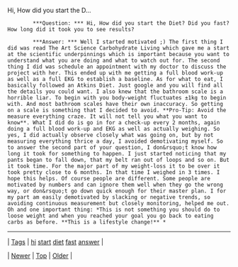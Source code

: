 <!--
title: Hi, How did you start the Diet? Did you fast? How long did it took you to see results?
date: 2020-06-28T15:27:00.192Z
tags: hi, start, diet, fast, answer
-->


Hi, How did you start the D...


            ***Question: *** Hi, How did you start the Diet? Did you fast? How long did it took you to see results?

            ***Answer: *** Well I started motivated ;) The first thing I did was read The Art Science Carbohydrate Living which gave me a start at the scientific underpinnings which is important because you want to understand what you are doing and what to watch out for. The second thing I did was schedule an appointment with my doctor to discuss the project with her. This ended up with me getting a full blood work-up as well as a full EKG to establish a baseline. As for what to eat, I basically followed an Atkins Diet. Just google and you will find all the details you could want. I also knew that the bathroom scale is a horrible liar. To begin with you body-weight fluctuates ±1kg to begin with. And most bathroom scales have their own inaccuracy. So getting on a scale is something that I decided to avoid. **Pro-Tip: Avoid the measure everything craze. It will not tell you what you want to know**. What I did do is go in for a check-up every 2 months, again doing a full blood work-up and EKG as well as actually weighing. So yes, I did actually observe closely what was going on, but by not measuring everything thrice a day, I avoided demotivating myself. So to answer the second part of your question, I don&rsquo;t know how long it took for something to happen. I just started noticing that my pants began to fall down, that my belt ran out of loops and so on. But it took time. For the major part of my weight-loss it to be over it took pretty close to 6 months. In that time I weighed in 3 times. I hope this helps. Of course people are different. Some people are motivated by numbers and can ignore them well when they go the wrong way, or don&rsquo;t go down quick enough for their master plan. I for my part am easily demotivated by slacking or negative trends, so avoiding continuous measurement but closely monitoring, helped me out. Oh and one important thing: *This is not something you should do to loose weight and when you reached your goal you go back to eating carbs as before. **This is a lifestyle change!** *
            

<!--BOTTOM-POST-NAVIGATION-->
---

| [Tags](tags.md) | [hi](tag-hi.md) [start](tag-start.md) [diet](tag-diet.md) [fast](tag-fast.md) [answer](tag-answer.md) |

| [Newer](68558013715.md) | [Top](index.md) | [Older](68574044501.md) |